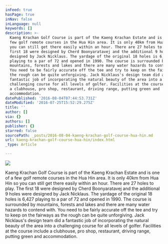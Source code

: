 ```yaml
---
inFeed: true
hasPage: true
inNav: false
inLanguage: null
keywords: []
description: >-
  Kaeng Krachan Golf Course is part of the Kaeng Krachan Estate and is one of a
  few golf remote courses in the Hua Hin area. It is only 40km from Hua Hin so
  you can still get there easily within an hour. There are 27 holes to play. The
  first 18 were designed by Cherd Boonyaratavej and the additional 9 holes were
  designed by Jack Nicklaus. The yardage of the original 18 holes is 6,427
  playing to a par of 72 and opened in 1990. The course is surrounded by
  mountains, forests and lakes and there are many water hazards to contend with.
  You need to be fairly accurate off the tee and try to keep on the fairways as
  the rough can be quite unforgiving. Jack Nicklaus's design team did a
  fantastic job of incorporating the natural beauty of the area into a
  challenging course for all levels of golfer. Facilities at the course include
  a clubhouse, pro shop, restaurant, driving range, putting green and
  accommodation.
datePublished: '2016-08-04T07:44:53.731Z'
dateModified: '2016-07-25T15:52:29.275Z'
title: ''
author: []
via: {}
authors: []
publisher: {}
starred: false
sourcePath: _posts/2016-08-04-kaeng-krachan-golf-course-hua-hin.md
url: kaeng-krachan-golf-course-hua-hin/index.html
_type: Article

---
```

![](https://the-grid-user-content.s3-us-west-2.amazonaws.com/31bc2ef2-d8d3-4f8f-9222-6c7015ed77c1.jpg)

Kaeng Krachan Golf Course is part of the Kaeng Krachan Estate and is one of a few golf remote courses in the Hua Hin area. It is only 40km from Hua Hin so you can still get there easily within an hour. There are 27 holes to play. The first 18 were designed by Cherd Boonyaratavej and the additional 9 holes were designed by Jack Nicklaus. The yardage of the original 18 holes is 6,427 playing to a par of 72 and opened in 1990\. The course is surrounded by mountains, forests and lakes and there are many water hazards to contend with. You need to be fairly accurate off the tee and try to keep on the fairways as the rough can be quite unforgiving. Jack Nicklaus's design team did a fantastic job of incorporating the natural beauty of the area into a challenging course for all levels of golfer. Facilities at the course include a clubhouse, pro shop, restaurant, driving range, putting green and accommodation.